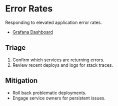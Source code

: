 # Error Rates

Responding to elevated application error rates.

- [Grafana Dashboard](../../infrastructure/monitoring/grafana-error-rates.json)

## Triage
1. Confirm which services are returning errors.
2. Review recent deploys and logs for stack traces.

## Mitigation
- Roll back problematic deployments.
- Engage service owners for persistent issues.
